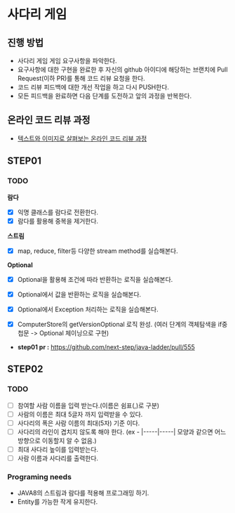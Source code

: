 # 사다리 게임
## 진행 방법
* 사다리 게임 게임 요구사항을 파악한다.
* 요구사항에 대한 구현을 완료한 후 자신의 github 아이디에 해당하는 브랜치에 Pull Request(이하 PR)를 통해 코드 리뷰 요청을 한다.
* 코드 리뷰 피드백에 대한 개선 작업을 하고 다시 PUSH한다.
* 모든 피드백을 완료하면 다음 단계를 도전하고 앞의 과정을 반복한다.

## 온라인 코드 리뷰 과정
* [텍스트와 이미지로 살펴보는 온라인 코드 리뷰 과정](https://github.com/nextstep-step/nextstep-docs/tree/master/codereview)

## STEP01 
### TODO

**람다**
 - [x] 익명 클래스를 람다로 전환한다.
 - [x] 람다를 활용해 중복을 제거한다.

**스트림**
 - [x] map, reduce, filter등 다양한 stream method를 실습해본다.

**Optional**
 - [x] Optional을 활용해 조건에 따라 반환하는 로직을 실습해본다.
 - [x] Optional에서 값을 반환하는 로직을 실습해본다.
 - [x] Optional에서 Exception 처리하는 로직을 실습해본다.
 
 - [x] ComputerStore의 getVersionOptional 로직 완성. (여러 단계의 객체탐색을 if중첩문 -> Optional 체이닝으로 구현)
 
 - **step01 pr :** https://github.com/next-step/java-ladder/pull/555
 ## STEP02
 ### TODO
 - [ ] 참여할 사람 이름을 입력 받는다.(이름은 쉼표(,)로 구분)
 - [ ] 사람의 이름은 최대 5글자 까지 입력받을 수 있다.
 - [ ] 사다리의 폭은 사람 이름의 최대(5자) 기준 이다.
 - [ ] 사다리의 라인이 겹치지 않도록 해야 한다. (ex - |-----|-----| 모양과 같으면 어느 방향으로 이동할지 알 수 없음.)
 - [ ] 최대 사다리 높이를 입력받는다.
 - [ ] 사람 이름과 사다리를 출력한다.
 
 ### Programing needs
  - JAVA8의 스트림과 람다를 적용해 프로그래밍 하기.
  - Entity를 가능한 작게 유지한다.

